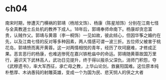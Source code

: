 # ch04

南宋时期，惨遭灭门横祸的郭靖（杨旭文饰）、杨康（陈星旭饰）分别在江南七怪与全真教道士丘处机的教养下成人。18年后，郭靖奉师命南下。杨康却贪恋富贵，认贼作父。郭靖与黄蓉（李一桐饰）一见如故，彼此倾心，但因华筝之婚约在先，以及江南七怪的反对等多种因素，两人情感可谓一波三折。五位师父被害于桃花岛，郭靖愤而离开黄蓉。这一对两情相悦的青年，经历了坎坷磨难，才修成正果。恶言恶行的杨康，也难逃惨死在嘉兴铁枪庙中的命运。郭靖随黄蓉故国万里行，遍识天下武林高人，武功日见提升，终于得以报杀父深仇，消师门积怨，夺《武穆遗书》，率大军西征，承亡母之教，上华山论剑，救襄阳国难。这位原本纯朴憨厚、木讷愚钝的射雕英雄，变成一个为国为民、悲天悯人的侠之大者 